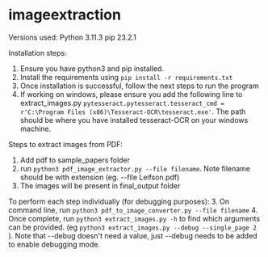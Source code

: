 # imageextraction

Versions used: 
Python 3.11.3
pip 23.2.1

Installation steps:
1. Ensure you have python3 and pip installed. 
2. Install the requirements using `pip install -r requirements.txt`
3. Once installation is successful, follow the next steps to run the program
4. If working on windows, please ensure you add the following line to extract_images.py `pytesseract.pytesseract.tesseract_cmd = r'C:\Program Files (x86)\Tesseract-OCR\tesseract.exe'`. The path should be where you have installed tesseract-OCR on your windows machine. 

Steps to extract images from PDF:
1. Add pdf to sample_papers folder
2. run `python3 pdf_image_extractor.py --file filename`. Note filename should be with extension (eg. --file Leifson.pdf)
3. The images will be present in final_output folder


To perform each step individually (for debugging purposes):
3. On command line, run `python3 pdf_to_image_converter.py --file filename`
4. Once complete, run `python3 extract_images.py -h` to find which arguments can be provided. (eg `python3 extract_images.py --debug --single_page 2` ). Note that --debug doesn't need a value, just --debug needs to be added to enable debugging mode. 
